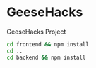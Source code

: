 # GeeseHacks
GeeseHacks Project

```bash
cd frontend && npm install
cd ..
cd backend && npm install
```